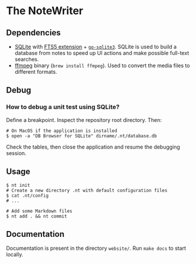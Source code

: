 # The NoteWriter


## Dependencies

* [SQLite](https://www.sqlite.org/docs.html) with [FTS5 extension](https://www.sqlite.org/fts5.html#external_content_and_contentless_tables) + [`go-sqlite3`](https://github.com/mattn/go-sqlite3). SQLite is used to build a database from notes to speed up UI actions and make possible full-text searches.
* [ffmpeg](https://github.com/FFmpeg/FFmpeg) binary (`brew install ffmpeg`). Used to convert the media files to different formats.


## Debug

### How to debug a unit test using SQLite?

Define a breakpoint. Inspect the repository root directory. Then:

```shell
# On MacOS if the application is installed
$ open -a "DB Browser for SQLite" dirname/.nt/database.db
```

Check the tables, then close the application and resume the debugging session.


## Usage

```shell
$ nt init
# Create a new directory .nt with default configuration files
$ cat .nt/config
# ...

# Add some Markdown files
$ nt add . && nt commit
```


## Documentation

Documentation is present in the directory `website/`. Run `make docs` to start locally.
